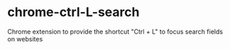 # chrome-ctrl-L-search
Chrome extension to provide the shortcut "Ctrl + L" to focus search fields on websites
